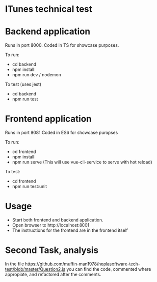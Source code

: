 # ITunes technical test

# Backend application

Runs in port 8000.
Coded in TS for showcase purposes.

To run:

- cd backend
- npm install
- npm run dev / nodemon

To test (uses jest)

- cd backend
- npm run test


# Frontend application

Runs in port 8081
Coded in ES6 for showcase puropses

To run:

- cd frontend
- npm install
- npm run serve  (This will use vue-cli-service to serve with hot reload)

To test:

- cd frontend
- npm run test:unit

# Usage

- Start both frontend and backend application.
- Open browser to http://localhost:8001
- The instructions for the frontend are in the frontend itself

# Second Task, analysis

In the file https://github.com/muffin-man1978/hoplasoftware-tech-test/blob/master/Question2.js you can find the code, commented where appropiate,
and refactored after the comments.
